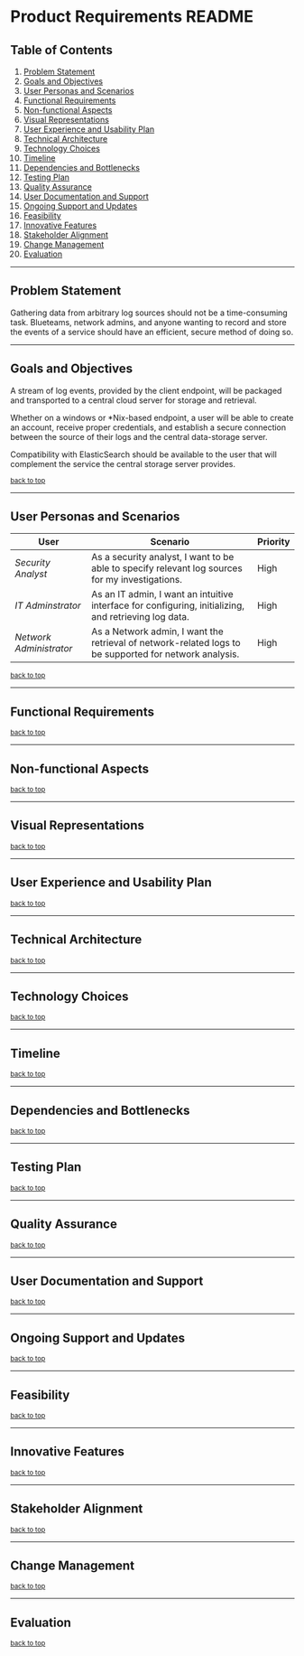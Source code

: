 # Product Requirements README

## Table of Contents

1. [Problem Statement](#problem-statement)
2. [Goals and Objectives](#goals-and-objectives)
3. [User Personas and Scenarios](#user-personas-and-scenarios)
4. [Functional Requirements](#functional-requirements)
5. [Non-functional Aspects](#non-functional-aspects)
6. [Visual Representations](#visual-representations)
7. [User Experience and Usability Plan](#user-experience-and-usability-plan)
8. [Technical Architecture](#technical-architecture)
9. [Technology Choices](#technology-choices)
10. [Timeline](#timeline)
11. [Dependencies and Bottlenecks](#dependencies-and-bottlenecks)
12. [Testing Plan](#testing-plan)
13. [Quality Assurance](#quality-assurance)
14. [User Documentation and Support](#user-documentation-and-support)
15. [Ongoing Support and Updates](#ongoing-support-and-updates)
16. [Feasibility](#feasibility)
17. [Innovative Features](#innovative-features)
18. [Stakeholder Alignment](#stakeholder-alignment)
19. [Change Management](#change-management)
20. [Evaluation](#evaluation)

---

## Problem Statement

Gathering data from arbitrary log sources should not be a time-consuming task.
Blueteams, network admins, and anyone wanting to record and store the events 
of a service should have an efficient, secure method of doing so.

---

## Goals and Objectives

A stream of log events, provided by the client endpoint, will be packaged and
transported to a central cloud server for storage and retrieval. 

Whether on a windows or \*Nix-based endpoint, a user will be able to create an
account, receive proper credentials, and establish a secure connection between
the source of their logs and the central data-storage server.

Compatibility with ElasticSearch should be available to the user that will
complement the service the central storage server provides.


<a href="#table-of-contents" style="font-size: smaller;">back to top</a>

---

## User Personas and Scenarios
| **User**           | **Scenario** | **Priority** |
|--------------------|--------------|--------------|
| *Security Analyst* | As a security analyst, I want to be able to specify relevant log sources for my investigations. |  High   |
| *IT Adminstrator*  | As an IT admin, I want an intuitive interface for configuring, initializing, and retrieving log data. | High | 
| *Network Administrator* | As a Network admin, I want the retrieval of network-related logs to be supported for network analysis. | High |


<a href="#table-of-contents" style="font-size: smaller;">back to top</a>

---

## Functional Requirements


<a href="#table-of-contents" style="font-size: smaller;">back to top</a>

---

## Non-functional Aspects


<a href="#table-of-contents" style="font-size: smaller;">back to top</a>

---

## Visual Representations


<a href="#table-of-contents" style="font-size: smaller;">back to top</a>

---

## User Experience and Usability Plan


<a href="#table-of-contents" style="font-size: smaller;">back to top</a>

---

## Technical Architecture


<a href="#table-of-contents" style="font-size: smaller;">back to top</a>

---

## Technology Choices


<a href="#table-of-contents" style="font-size: smaller;">back to top</a>

---

## Timeline


<a href="#table-of-contents" style="font-size: smaller;">back to top</a>

---


## Dependencies and Bottlenecks


<a href="#table-of-contents" style="font-size: smaller;">back to top</a>

---

## Testing Plan


<a href="#table-of-contents" style="font-size: smaller;">back to top</a>

---

## Quality Assurance


<a href="#table-of-contents" style="font-size: smaller;">back to top</a>

---

## User Documentation and Support


<a href="#table-of-contents" style="font-size: smaller;">back to top</a>

---

## Ongoing Support and Updates


<a href="#table-of-contents" style="font-size: smaller;">back to top</a>

---

## Feasibility


<a href="#table-of-contents" style="font-size: smaller;">back to top</a>

---

## Innovative Features


<a href="#table-of-contents" style="font-size: smaller;">back to top</a>

---

## Stakeholder Alignment

<a href="#table-of-contents" style="font-size: smaller;">back to top</a>

---

## Change Management

<a href="#table-of-contents" style="font-size: smaller;">back to top</a>

---

## Evaluation

<a href="#table-of-contents" style="font-size: smaller;">back to top</a>

